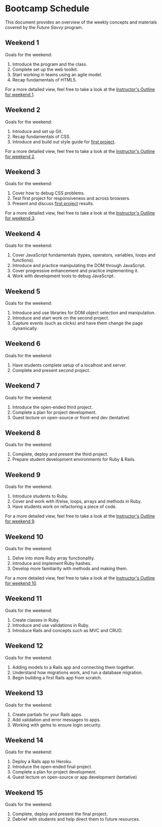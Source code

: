 # Bootcamp Schedule
This document provides an overview of the weekly concepts and materials covered by the *Future Savvy* program.

## Weekend 1
Goals for the weekend:

1. Introduce the program and the class.
2. Complete set up the web toolkit.
3. Start working in teams using an agile model.
4. Recap fundamentals of HTML5.

For a more detailed view, feel free to take a look at the [Instructor's Outline for weekend 1](../Instructional_Materials/Weekend_01/Weekend_01_Outline.md).


## Weekend 2
Goals for the weekend:

1. Introduce and set up Git.
2. Recap fundamentals of CSS.
3. Introduce and build out style guide for [first project](../Instructional_Materials/Projects/Project_01-HTML_and_CSS.md).

For a more detailed view, feel free to take a look at the [Instructor's Outline for weekend 2](../Instructional_Materials/Weekend_02/Weekend_02_Outline.md).


## Weekend 3
Goals for the weekend:

1. Cover how to debug CSS problems.
2. Test first project for responsiveness and across browsers.
3. Present and discuss [first project](../Instructional_Materials/Projects/Project_01-HTML_and_CSS.md) results.

For a more detailed view, feel free to take a look at the [Instructor's Outline for weekend 3](../Instructional_Materials/Weekend_03/Weekend_03_Outline.md).


## Weekend 4
Goals for the weekend:

1. Cover JavaScript fundamentals (types, operators, variables, loops and functions).
2. Introduce and practice manipulating the DOM through JavaScript.
3. Cover progressive enhancement and practice implementing it.
4. Work with development tools to debug JavaScript.


## Weekend 5
Goals for the weekend:

1. Introduce and use libraries for DOM object selection and manipulation.
2. Introduce and start work on the second project.
3. Capture events (such as clicks) and have them change the page dynamically.


## Weekend 6
Goals for the weekend:

1. Have students complete setup of a localhost and server.
2. Complete and present second project.


## Weekend 7
Goals for the weekend:

1. Introduce the open-ended third project.
2. Complete a plan for project development.
3. Guest lecture on open-source or front-end dev (tentative)


## Weekend 8
Goals for the weekend:

1. Complete, deploy and present the third project.
2. Prepare student development environments for Ruby & Rails.


## Weekend 9
Goals for the weekend:

1. Introduce students to Ruby.
2. Cover and work with if/else, loops, arrays and methods in Ruby.
3. Have students work on refactoring a piece of code.

For a more detailed view, feel free to take a look at the [Instructor's Outline for weekend 9](../Instructional_Materials/Weekend_09/Weekend_09_Outline.md).


## Weekend 10
Goals for the weekend:

1. Delve into more Ruby array functionality.
2. Introduce and implement Ruby hashes.
3. Develop more familiarity with methods and making them.

For a more detailed view, feel free to take a look at the [Instructor's Outline for weekend 10](../Instructional_Materials/Weekend_10/Weekend_10_Outline.md).


## Weekend 11
Goals for the weekend:

1. Create classes in Ruby.
2. Introduce and use validations in Ruby.
3. Introduce Rails and concepts such as MVC and CRUD.


## Weekend 12
Goals for the weekend:

1. Adding models to a Rails app and connecting them together.
2. Understand how migrations work, and run a database migration.
3. Begin building a first Rails app from scratch.


## Weekend 13
Goals for the weekend:

1. Create partials for your Rails apps.
2. Add validation and error messages to apps.
3. Working with gems to ensure login security.


## Weekend 14
Goals for the weekend:

1. Deploy a Rails app to Heroku.
2. Introduce the open-ended final project.
3. Complete a plan for project development.
4. Guest lecture on open-source or app development (tentative)


## Weekend 15
Goals for the weekend:

1. Complete, deploy and present the final project.
2. Debrief with students and help direct them to future resources.





